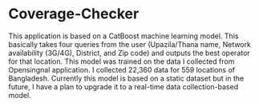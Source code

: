 # Coverage-Checker
This application is based on a CatBoost machine learning model. This basically takes four queries from the user (Upazila/Thana name, Network availability (3G/4G), District, and Zip code) and outputs the best operator for that location. This model was trained on the data I collected from Opensingnal application. I collected 22,360 data for 559 locations of Bangladesh. Currently this model is based on a static dataset but in the future, I have a plan to upgrade it to a real-time data collection-based model.
